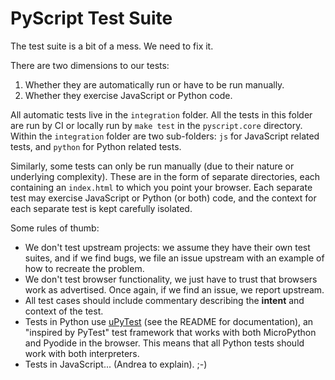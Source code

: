 # PyScript Test Suite

The test suite is a bit of a mess. We need to fix it.

There are two dimensions to our tests:

1. Whether they are automatically run or have to be run manually.
2. Whether they exercise JavaScript or Python code.

All automatic tests live in the `integration` folder. All the tests in this
folder are run by CI or locally run by `make test` in the `pyscript.core`
directory. Within the `integration` folder are two sub-folders: `js`
for JavaScript related tests, and `python` for Python related tests.

Similarly, some tests can only be run manually (due to their nature or
underlying complexity). These are in the form of separate directories, each
containing an `index.html` to which you point your browser. Each separate test
may exercise JavaScript or Python (or both) code, and the context for each
separate test is kept carefully isolated.

Some rules of thumb:

* We don't test upstream projects: we assume they have their own test suites,
  and if we find bugs, we file an issue upstream with an example of how to
  recreate the problem.
* We don't test browser functionality, we just have to trust that browsers work
  as advertised. Once again, if we find an issue, we report upstream.
* All test cases should include commentary describing the **intent** and
  context of the test.
* Tests in Python use [uPyTest](https://github.com/ntoll/upytest) (see the
  README for documentation), an "inspired by PyTest" test framework that works
  with both MicroPython and Pyodide in the browser. This means that all 
  Python tests should work with both interpreters.
* Tests in JavaScript... (Andrea to explain). ;-)